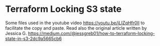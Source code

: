 # Terraform Locking S3 state
Some files used in the youtube video https://youtu.be/iLIZqHfr0lI to facilitate the copy and paste. 
Read also the original article written by Jessica G. https://medium.com/@jessgreb01/how-to-terraform-locking-state-in-s3-2dc9a5665cb6
